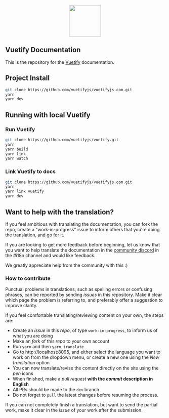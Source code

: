 <p align="center">
  <a href="https://vuetifyjs.com" target="_blank"><img width="100"src="https://cdn.vuetifyjs.com/images/logos/logo.svg"></a>
</p>

## Vuetify Documentation
<p>This is the repository for the <a href="https://vuetifyjs.com" target="_blank">Vuetify</a> documentation.</p>

## Project Install

``` bash
git clone https://github.com/vuetifyjs/vuetifyjs.com.git
yarn
yarn dev
```

## Running with local Vuetify

### Run Vuetify

``` bash
git clone https://github.com/vuetifyjs/vuetify.git
yarn
yarn build
yarn link
yarn watch
```

### Link Vuetify to docs

``` bash
git clone https://github.com/vuetifyjs/vuetifyjs.com.git
yarn
yarn link vuetify
yarn dev
```

## Want to help with the translation?

If you feel ambitious with translating the documentation, you can fork the repo, create a "work-in-progress" issue to inform others that you're doing the translation, and go for it.

If you are looking to get more feedback before beginning, let us know that you want to help translate the documentation in the [community discord](https://community.vuetifyjs.com/) in the #i18n channel and would like feedback.

We greatly appreciate help from the community with this :)

### How to contribute

Punctual problems in translations, such as spelling errors or confusing phrases, can be reported by sending _issues_ in this repository. Make it clear which page the problem is referring to, and preferably offer a suggestion to improve clarity.

If you feel comfortable translating/reviewing content on your own, the steps are:

- Create an _issue_ in this _repo_, of type `work-in-progress`, to inform us of what you are doing
- Make an _fork_ of this _repo_ to your own account
- Run `yarn` and then `yarn translate`
- Go to http://localhost:8095, and either select the language you want to work on from the dropdown menu, or create a new one using the _New translation_ option
- You can now translate/revise the content directly on the site using the _pen_ icons
- When finished, make a _pull request_ **with the _commit_ description in English**
- All PRs should be made to the `dev` branch
- Do not forget to `pull` the latest changes before resuming the process.

If you can not completely finish a translation, but want to send the partial work, make it clear in the _issue_ of your work after the submission.
